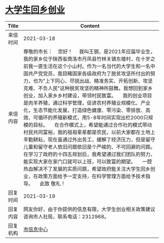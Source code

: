 # <a href="http://www.shangluo.gov.cn/zmhd/ldxxxx.jsp?urltype=leadermail.LeaderMailContentUrl&wbtreeid=1112&leadermailid=7037">大学生回乡创业</a>
| Title |                                                                                                                                                                                                                                                               Content                                                                                                                                                                                                                                                               |
|:-----:|-------------------------------------------------------------------------------------------------------------------------------------------------------------------------------------------------------------------------------------------------------------------------------------------------------------------------------------------------------------------------------------------------------------------------------------------------------------------------------------------------------------------------------------|
| 来信时间  | 2021-03-18                                                                                                                                                                                                                                                                                                                                                                                                                                                                                                                          |
| 来信内容  | 尊敬的市长：    您好！     我叫王钢，是2021年应届毕业生，我的家乡位于陕西省商洛市丹凤县竹林关镇东楼村，在十岁之前我一直生活在这个小山村。作为一名当代的大学生和一名中国共产党党员，我目睹国家各级政府为了脱贫攻坚所付出的努力，也为"上下同心、尽锐出战、精准务实、开拓创新、攻坚克难、不负人民"这种脱贫攻坚的精神所鼓舞。我想回到家乡创业，加入家乡乡村建设，带领村民致富。     我的创业项目是肉羊养殖，通过科学管理，促进农村养殖业规模化、产业化，生态节能化发展，打造绿色健康、零污染、零排放、高效、可循环的养殖新模式，用5-8年时间实现出栏2000只规模的目标。     在合作模式上，希望能通过合作社的模式带动村民共同富裕，我的祖祖辈辈都是农民，以前大家都在土地上辛勤耕耘，现在虽通过外出务工，缓解了经济压力，但是留守儿童和留守老人依旧问题依旧是个严峻的、不可回避的问题。在学习了政府的十四五规划后，我希望通过我们团队的努力，能实现大家在家门口就可以上班，可以致富的期望。     一腔热血解决不了发展的实质问题，希望政府能关注大学生回乡创业，在政策方面给予一定支持，在科学管理方面给予技术指导。     此致 敬礼！ |
| 回复时间  | 2021-03-19                                                                                                                                                                                                                                                                                                                                                                                                                                                                                                                          |
| 回复内容  | 网友你好，由于你提供的信息有限，大学生创业相关政策建议咨询市人社局，联系电话：2312968。                                                                                                                                                                                                                                                                                                                                                                                                                                                                                     |
| 回复机构  | <a href="../../categories/agencies/市信息中心.md">市信息中心</a>                                                                                                                                                                                                                                                                                                                                                                                                                                                                              |